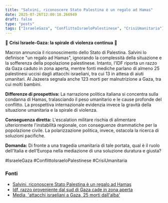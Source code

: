 ```yaml
---
title: "Salvini, riconoscere Stato Palestina è un regalo ad Hamas"
date: 2025-07-26T12:00:18.266949
draft: false
type: "posts"
tags: ["IsraeleGaza", "ConflittoIsraeloPalestinese", "CrisiUmanitaria"]
---
```


🚨 **Crisi Israele-Gaza: la spirale di violenza continua** 🚨

Macron annuncia il riconoscimento dello Stato di Palestina.  Salvini lo definisce "un regalo ad Hamas",  ignorando la complessità della situazione e la sofferenza della popolazione palestinese.  Intanto, l'IDF riporta un razzo da Gaza caduto in zona aperta, mentre fonti mediche parlano di almeno 25 palestinesi uccisi dagli attacchi israeliani, tra cui 13 in attesa di aiuti umanitari.  Al Jazeera segnala anche 123 morti per malnutrizione a Gaza, tra cui molti bambini.


**Differenze di prospettiva:**  La narrazione politica italiana si concentra sulla condanna di Hamas, tralasciando il peso umanitario e le cause profonde del conflitto.  La prospettiva internazionale evidenzia invece la gravità della situazione umanitaria e la spirale di violenza.


**Conseguenza diretta:**  L'escalation militare rischia di alimentare ulteriormente l'instabilità regionale, con conseguenze drammatiche per la popolazione civile.  La polarizzazione politica, invece, ostacola la ricerca di soluzioni pacifiche.


**Domanda:**  Di fronte a una tragedia umanitaria di tale portata, qual è il ruolo dell'Italia e dell'Europa nella mediazione di una soluzione duratura e giusta?


#IsraeleGaza #ConflittoIsraeloPalestinese #CrisiUmanitaria


### Fonti
- [Salvini, riconoscere Stato Palestina è un regalo ad Hamas](https://www.ansa.it/sito/notizie/topnews/2025/07/26/salvini-riconoscere-stato-palestina-e-un-regalo-ad-hamas_a95be1ff-aff3-4ac8-8d5a-2b27400f2df5.html)
- [Idf, razzo proveniente dal sud di Gaza cade in zona aperta](https://www.ansa.it/sito/notizie/topnews/2025/07/26/idf-razzo-proveniente-dal-sud-di-gaza-cade-in-zona-aperta_7cc053cc-d22e-4638-a6b2-ad1d02baabea.html)
- [Media, 'attacchi israeliani a Gaza, 25 morti dall'alba'](https://www.ansa.it/sito/notizie/topnews/2025/07/26/media-attacchi-israeliani-a-gaza-25-morti-dallalba_2e51e2a6-4f34-4a5f-94e2-d8b507e97bc7.html)
